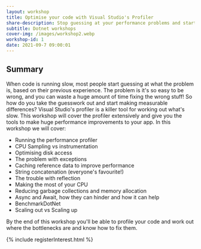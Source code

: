 ```yaml
---
layout: workshop
title: Optimise your code with Visual Studio's Profiler
share-description: Stop guessing at your performance problems and start proving them using Lachlan's Visual Studio Profiler workshop. 
subtitle: Dotnet workshops
cover-img: /images/workshop2.webp
workshop-id: 1
date: 2021-09-7 09:00:01
---
```


## Summary

When code is running slow, most people start guessing at what the problem is, based on their previous experience. The problem is it's so easy to be wrong, and you can waste a huge amount of time fixing the wrong stuff! So how do you take the guesswork out and start making measurable differences? Visual Studio's profiler is a killer tool for working out what's slow. This workshop will cover the profiler extensively and give you the tools to make huge performance improvements to your app. In this workshop we will cover:

* Running the performance profiler
* CPU Sampling vs instrumentation
* Optimising disk access
* The problem with exceptions
* Caching reference data to improve performance
* String concatenation (everyone's favourite!)
* The trouble with reflection
* Making the most of your CPU
* Reducing garbage collections and memory allocation
* Async and Await, how they can hinder and how it can help
* BenchmarkDotNet
* Scaling out vs Scaling up

By the end of this workshop you'll be able to profile your code and work out where the bottlenecks are and know how to fix them.

{% include registerInterest.html %}


